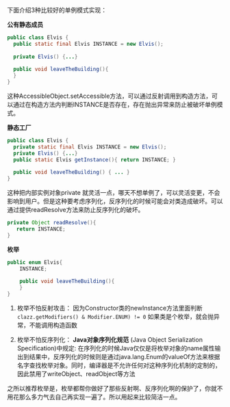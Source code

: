 下面介绍3种比较好的单例模式实现：

**公有静态成员**
```java
public class Elvis {
  public static final Elvis INSTANCE = new Elvis();
  
  private Elvis() {...}
  
  public void leaveTheBuilding(){
  }
}
```

这种AccessibleObject.setAccessible方法，可以通过反射调用到构造方法，可以通过在构造方法内判断INSTANCE是否存在，存在抛出异常来防止被破坏单例模式。

**静态工厂**

````java
public class Elvis {
  private static final Elvis INSTANCE = new Elvis();
  private Elvis() {...}
  public static Elvis getInstance(){ return INSTANCE; }
  
  public void leaveTheBuilding() { ... }
}
````
这种把内部实例对象private 就灵活一点，哪天不想单例了，可以灵活变更，不会影响到用户。但是这种要考虑序列化，反序列化的时候可能会对类造成破坏。可以通过提供readResolve方法来防止反序列化的破坏。
````java
private Object readResolve(){
   return INSTANCE;
}
````

**枚举**
````java
public enum Elvis{
    INSTANCE;
    
    public void leaveTheBuilding(){
    }
}
````

1. 枚举不怕反射攻击：
因为Constructor类的newInstance方法里面判断
`clazz.getModifiers() & Modifier.ENUM) != 0`
如果类是个枚举，就会抛异常，不能调用构造函数

2. 枚举不怕反序列化：
**Java对象序列化规范**
(Java Object Serialization Specification)中规定:
在序列化的时候Java仅仅是将枚举对象的name属性输出到结果中，反序列化的时候则是通过java.lang.Enum的valueOf方法来根据名字查找枚举对象。同时，编译器是不允许任何对这种序列化机制的定制的，因此禁用了writeObject、readObject等方法

之所以推荐枚举是，枚举都帮你做好了那些反射啊、反序列化啊的保护了，你就不用花那么多力气去自己再实现一遍了。所以用起来比较简洁一点。
